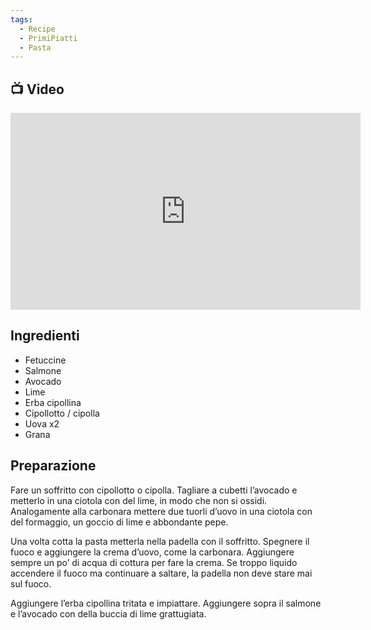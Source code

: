 ```yaml
---
tags:
  - Recipe
  - PrimiPiatti
  - Pasta
---
```

## 📺 Video

<div class="iframe-container">
  <iframe width="560" height="315" src="https://www.youtube.com/embed/tBRQhpxQq1M" title="YouTube video player" frameborder="0" allow="accelerometer; autoplay; clipboard-write; encrypted-media; gyroscope; picture-in-picture" allowfullscreen></iframe>
</div>

## Ingredienti

-   Fetuccine
-   Salmone
-   Avocado
-   Lime
-   Erba cipollina
-   Cipollotto / cipolla
-   Uova x2
-   Grana

## Preparazione

Fare un soffritto con cipollotto o cipolla. Tagliare a cubetti l’avocado e metterlo in una ciotola con del lime, in modo che non si ossidi. Analogamente alla carbonara mettere due tuorli d’uovo in una ciotola con del formaggio, un goccio di lime e abbondante pepe.

Una volta cotta la pasta metterla nella padella con il soffritto. Spegnere il fuoco e aggiungere la crema d’uovo, come la carbonara. Aggiungere sempre un po’ di acqua di cottura per fare la crema. Se troppo liquido accendere il fuoco ma continuare a saltare, la padella non deve stare mai sul fuoco.

Aggiungere l’erba cipollina tritata e impiattare. Aggiungere sopra il salmone e l’avocado con della buccia di lime grattugiata.